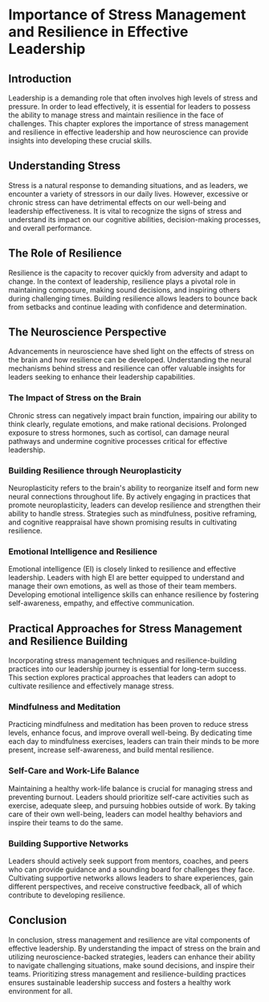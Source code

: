 # Importance of Stress Management and Resilience in Effective Leadership

## Introduction

Leadership is a demanding role that often involves high levels of stress and pressure. In order to lead effectively, it is essential for leaders to possess the ability to manage stress and maintain resilience in the face of challenges. This chapter explores the importance of stress management and resilience in effective leadership and how neuroscience can provide insights into developing these crucial skills.

## Understanding Stress

Stress is a natural response to demanding situations, and as leaders, we encounter a variety of stressors in our daily lives. However, excessive or chronic stress can have detrimental effects on our well-being and leadership effectiveness. It is vital to recognize the signs of stress and understand its impact on our cognitive abilities, decision-making processes, and overall performance.

## The Role of Resilience

Resilience is the capacity to recover quickly from adversity and adapt to change. In the context of leadership, resilience plays a pivotal role in maintaining composure, making sound decisions, and inspiring others during challenging times. Building resilience allows leaders to bounce back from setbacks and continue leading with confidence and determination.

## The Neuroscience Perspective

Advancements in neuroscience have shed light on the effects of stress on the brain and how resilience can be developed. Understanding the neural mechanisms behind stress and resilience can offer valuable insights for leaders seeking to enhance their leadership capabilities.

### The Impact of Stress on the Brain

Chronic stress can negatively impact brain function, impairing our ability to think clearly, regulate emotions, and make rational decisions. Prolonged exposure to stress hormones, such as cortisol, can damage neural pathways and undermine cognitive processes critical for effective leadership.

### Building Resilience through Neuroplasticity

Neuroplasticity refers to the brain's ability to reorganize itself and form new neural connections throughout life. By actively engaging in practices that promote neuroplasticity, leaders can develop resilience and strengthen their ability to handle stress. Strategies such as mindfulness, positive reframing, and cognitive reappraisal have shown promising results in cultivating resilience.

### Emotional Intelligence and Resilience

Emotional intelligence (EI) is closely linked to resilience and effective leadership. Leaders with high EI are better equipped to understand and manage their own emotions, as well as those of their team members. Developing emotional intelligence skills can enhance resilience by fostering self-awareness, empathy, and effective communication.

## Practical Approaches for Stress Management and Resilience Building

Incorporating stress management techniques and resilience-building practices into our leadership journey is essential for long-term success. This section explores practical approaches that leaders can adopt to cultivate resilience and effectively manage stress.

### Mindfulness and Meditation

Practicing mindfulness and meditation has been proven to reduce stress levels, enhance focus, and improve overall well-being. By dedicating time each day to mindfulness exercises, leaders can train their minds to be more present, increase self-awareness, and build mental resilience.

### Self-Care and Work-Life Balance

Maintaining a healthy work-life balance is crucial for managing stress and preventing burnout. Leaders should prioritize self-care activities such as exercise, adequate sleep, and pursuing hobbies outside of work. By taking care of their own well-being, leaders can model healthy behaviors and inspire their teams to do the same.

### Building Supportive Networks

Leaders should actively seek support from mentors, coaches, and peers who can provide guidance and a sounding board for challenges they face. Cultivating supportive networks allows leaders to share experiences, gain different perspectives, and receive constructive feedback, all of which contribute to developing resilience.

## Conclusion

In conclusion, stress management and resilience are vital components of effective leadership. By understanding the impact of stress on the brain and utilizing neuroscience-backed strategies, leaders can enhance their ability to navigate challenging situations, make sound decisions, and inspire their teams. Prioritizing stress management and resilience-building practices ensures sustainable leadership success and fosters a healthy work environment for all.

